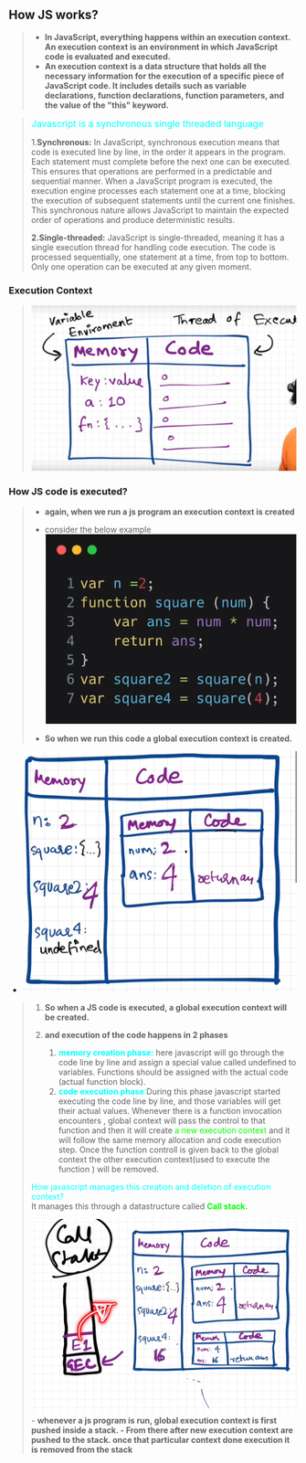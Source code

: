 ## How JS works?

> - **In JavaScript, everything happens within an execution context. An execution context is an environment in which JavaScript code is evaluated and executed.**
> - **An execution context is a data structure that holds all the necessary information for the execution of a specific piece of JavaScript code. It includes details such as variable declarations, function declarations, function parameters, and the value of the "this" keyword.**

> <span style="color:aqua;font-size:16px">Javascript is a synchronous single threaded language</span>
>
> 1.**Synchronous:** In JavaScript, synchronous execution means that code is executed line by line, in the order it appears in the program. Each statement must complete before the next one can be executed. This ensures that operations are performed in a predictable and sequential manner.
> When a JavaScript program is executed, the execution engine processes each statement one at a time, blocking the execution of subsequent statements until the current one finishes. This synchronous nature allows JavaScript to maintain the expected order of operations and produce deterministic results.
>
> **2.Single-threaded:** JavaScript is single-threaded, meaning it has a single execution thread for handling code execution. The code is processed sequentially, one statement at a time, from top to bottom. Only one operation can be executed at any given moment.

### Execution Context

> ![exec-context](./ss/1.png)

### How JS code is executed?

> - **again, when we run a js program an execution context is created**
> - consider the below example
>   ![example](./ss/ex-1.png)
>
> - **So when we run this code a global execution context is created.**

- ![working](./ss/working.png)

> 1.  **So when a JS code is executed, a global execution context will be created.**
> 2.  **and execution of the code happens in 2 phases**
>
>     1.  <span style="color:aqua">**memory creation phase:**</span> here javascript will go through the code line by line and assign a special value called undefined to variables. Functions should be assigned with the actual code (actual function block).
>     2.  <span style="color:aqua">**code execution phase**:</span>During this phase javascript started executing the code line by line, and those variables will get their actual values. Whenever there is a function invocation encounters , global context will pass the control to that function and then it will create <span style="color:lime">a new execution context</span> and it will follow the same memory allocation and code execution step. Once the function controll is given back to the global context the other execution context(used to execute the function ) will be removed.
>
> <span style="color:aqua">How javascript manages this creation and deletion of execution context?  
> </span> It manages this through a datastructure called
> <span style="color:lime">**Call stack.**</span>
>
> ![call-stack](./ss/call-stack.png) - **whenever a js program is run, global execution context is first pushed inside a stack. - From there after new execution context are pushed to the stack. once that particular context done execution it is removed from the stack**
